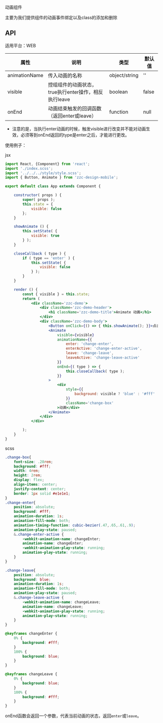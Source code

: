 动画组件

主要为我们提供组件的动画事件绑定以及class的添加和删除

## API

适用平台：WEB

| 属性          | 说明                                                 | 类型          | 默认值 |
| ------------- | ---------------------------------------------------- | ------------- | ------ |
| animationName | 传入动画的名称                                       | object/string | ''     |
| visible       | 控组组件的动画状态，true执行enter操作，相反执行leave | boolean       | false  |
| onEnd         | 动画结束触发的回调函数（返回enter或leave）                            | function      | null   |

* 注意的是，当执行enter动画的时候，触发visible进行改变并不能对动画生效，必须等到onEnd返回的type是enter之后，才能进行更改。

使用例子：

jsx

```jsx
import React, {Component} from 'react';
import './index.scss';
import '../../../style/style.scss';
import { Button, Animate } from 'zzc-design-mobile';

export default class App extends Component {

    constructor( props ) {
        super( props );
        this.state = {
            visible: false
        };
    }

    showAnimate () {
        this.setState( {
            visible: true
        } );
    }

    closeCallback ( type ) {
        if ( type == 'enter' ) {
            this.setState( {
                visible: false
            } );
        }
    }

    render () {
        const { visible } = this.state;
        return (
            <div className='zzc-demo'>
                <div className='zzc-demo-header'>
                    <h1 className='zzc-demo-title'>Animate 动画</h1>
                </div>
                <div className='zzc-demo-body'>
                    <Button onClick={() => { this.showAnimate(); }}>点击触发动画</Button>
                    <Animate
                        visible={visible}
                        animationName={{
                            enter: 'change-enter',
                            enterActive: 'change-enter-active',
                            leave: 'change-leave',
                            leaveActive: 'change-leave-active'
                        }}
                        onEnd={( type ) => {
                            this.closeCallback( type );
                        }}
                    >
                        <div
                            style={{
                                background: visible ? 'blue' : '#fff'
                            }}
                            className='change-box'
                        >动画</div>
                    </Animate>
                </div>
            </div>

        );
    }
}
```

scss

```scss
.change-box{
    font-size: .28rem;
    background: #fff;
    width: 4rem;
    height: 2rem;
    display: flex;
    align-items: center;
    justify-content: center;
    border: 1px solid #e1e1e1;
}
.change-enter{
    position: absolute;
    background: #fff;
    animation-duration: 1s;
    animation-fill-mode: both;
    animation-timing-function: cubic-bezier(.47,.65,.61,.9);
    animation-play-state: paused;
    &.change-enter-active {
        -webkit-animation-name: changeEnter;
        animation-name: changeEnter;
        -webkit-animation-play-state: running;
        animation-play-state: running;
    }
}

.change-leave{
    position: absolute;
    background: blue;
    animation-duration: 1s;
    animation-fill-mode: both;
    animation-play-state: paused;
    &.change-leave-active {
        -webkit-animation-name: changeLeave;
        animation-name: changeLeave;
        -webkit-animation-play-state: running;
        animation-play-state: running;
    }
}

@keyframes changeEnter {
    0% {
        background: #fff;
    }
    100% {
        background: blue;
    }
}

@keyframes changeLeave {
    0% {
        background: blue;
    }
    100% {
        background: #fff;
    }
}
```

onEnd函数会返回一个参数，代表当前动画的状态，返回`enter`或`leave`。
